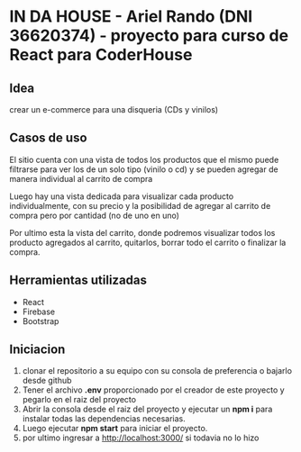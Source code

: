 # IN DA HOUSE - Ariel Rando (DNI 36620374) - proyecto para curso de React para CoderHouse

## Idea
crear un e-commerce para una disqueria (CDs y vinilos)

## Casos de uso
El sitio cuenta con una vista de todos los productos que el mismo puede filtrarse para ver los de un solo tipo (vinilo o cd) y se pueden agregar de manera individual al carrito de compra

Luego hay una vista dedicada para visualizar cada producto individualmente, con su precio y la posibilidad de agregar al carrito de compra pero por cantidad (no de uno en uno)

Por ultimo esta la vista del carrito, donde podremos visualizar todos los producto agregados al carrito, quitarlos, borrar todo el carrito o finalizar la compra.

## Herramientas utilizadas
- React
- Firebase
- Bootstrap

## Iniciacion
1. clonar el repositorio a su equipo con su consola de preferencia o bajarlo desde github
2. Tener el archivo **.env** proporcionado por el creador de este proyecto y pegarlo en el raiz del proyecto
3. Abrir la consola desde el raiz del proyecto y ejecutar un **npm i** para instalar todas las dependencias necesarias.
4. Luego ejecutar **npm start** para iniciar el proyecto.
5. por ultimo ingresar a [http://localhost:3000/](http://localhost:3000/) si todavia no lo hizo